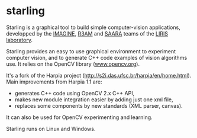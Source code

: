 # starling
Starling is a graphical tool to build simple computer-vision applications, developped by the [IMAGINE](http://liris.cnrs.fr/imagine), [R3AM](http://liris.cnrs.fr/r3am/index_en.html) and [SAARA](http://liris.cnrs.fr/saara/doku.php) teams of the [LIRIS laboratory](http://liris.cnrs.fr).

Starling provides an easy to use graphical environment to experiment computer vision, and to generate C++ code examples of vision algorithms use. It relies on the OpenCV library (www.opencv.org).

It's a fork of the Harpia project (http://s2i.das.ufsc.br/harpia/en/home.html). Main improvements from Harpia 1.1 are:
 - generates C++ code using OpenCV 2.x C++ API,
 - makes new module integration easier by adding just one xml file,
 - replaces some components by new standards (XML parser, canvas).

It can also be used for OpenCV experimenting and learning.

Starling runs on Linux and Windows.

